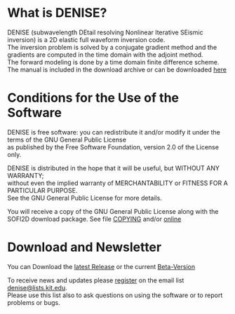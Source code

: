 # What is DENISE?

DENISE (subwavelength DEtail resolving Nonlinear Iterative SEismic inversion) is a 2D elastic full waveform inversion code.  
The inversion problem is solved by a conjugate gradient method and the gradients are computed in the time domain with the adjoint method.  
The forward modeling is done by a time domain finite difference scheme. The manual is included in the download archive or can be downloaded [here](https://git.scc.kit.edu/GPIAG-Software/DENISE/wikis/home)

# Conditions for the Use of the Software

DENISE is free software: you can redistribute it and/or modify it under 
the terms of the GNU General Public License   
as published  by the Free Software Foundation, version 2.0 of the License only.

DENISE is distributed in the hope that it will be useful, but WITHOUT ANY WARRANTY;  
without even the implied warranty of MERCHANTABILITY or FITNESS FOR 
A PARTICULAR PURPOSE.   
See the GNU General Public License for more details.

You will receive a copy of the GNU General Public License along with the SOFI2D 
download package. See file [COPYING](/COPYING) and/or [online](http://www.gnu.org/licenses/gpl-2.0.html)

# Download and Newsletter

You can Download the [latest Release](https://git.scc.kit.edu/GPIAG-Software/DENISE/tree/Release) or the current [Beta-Version](https://git.scc.kit.edu/GPIAG-Software/DENISE/tree/master)

To receive news and updates please [register](https://www.gpi.kit.edu/Software.php) on the email list denise@lists.kit.edu.  
Please use this list also to ask questions on using the software or to report problems or bugs.
